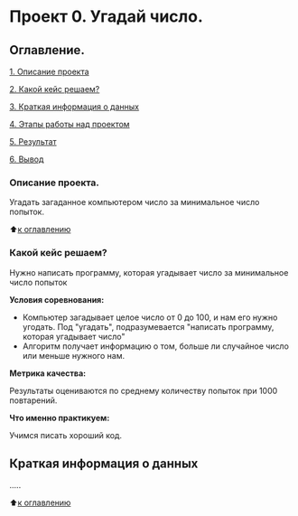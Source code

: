 # Проект 0. Угадай число.

## Оглавление.
[1. Описание проекта](https://github.com/Troshin-82/sf_data_science/blob/main/project_0/READMI.md#Описание-проекиа)

[2. Какой кейс решаем?](https://github.com/Troshin-82/sf_data_science/blob/main/project_0/READMI.md#Какой-кейс-решаем)

[3. Краткая информация о данных](https://github.com/Troshin-82/sf_data_science/blob/main/project_0/READMI.md#Краткая-информация-о-ланных)

[4. Этапы работы над проектом](https://github.com/Troshin-82/sf_data_science/blob/main/project_0/READMI.md#Этапы-работы-над-проектом)

[5. Результат](https://github.com/Troshin-82/sf_data_science/blob/main/project_0/READMI.md#Результат)

[6. Вывод](https://github.com/Troshin-82/sf_data_science/blob/main/project_0/READMI.md#Вывод)

### Описание проекта.
Угадать загаданное компьютером число за минимальное 
число попыток.

:arrow_up:[к оглавлению](https://github.com/Troshin-82/sf_data_science/blob/main/project_0/READMI.md#Оглавление)


### Какой кейс решаем?
Нужно написать программу, которая угадывает число
за минимальное число попыток

**Условия соревнования:**
- Компьютер загадывает целое число от 0 до 100, и 
нам его нужно угодать. Под "угадать", 
подразумевается "написать программу, которая
угадывает число"
- Алгоритм получает информацию о том,
больше ли случайное число или меньше нужного нам.

**Метрика качества:**

Результаты оцениваются по среднему количеству попыток
при 1000 повтарений.

**Что именно практикуем:**

Учимся писать хороший код.

## Краткая информация о данных
.....

:arrow_up:[к оглавлению](https://github.com/Troshin-82/sf_data_science/blob/main/project_0/READMI.md#Оглавление)

